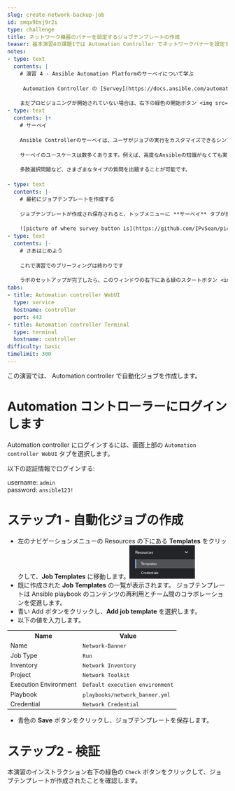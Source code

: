 ```yaml
---
slug: create-network-backup-job
id: smqx9bsj9r2i
type: challenge
title: ネットワーク機器のバナーを設定するジョブテンプレートの作成
teaser: 基本演習4の課題1では Automation Controller でネットワークバナーを設定するジョブテンプレートの作成方法を学びます
notes:
- type: text
  contents: |
    # 演習 4 - Ansible Automation Platformのサーベイについて学ぶ

     Automation Controller の [Survey](https://docs.ansible.com/automation-controller/latest/html/userguide/job_templates.html#surveys) 機能の使い方を確認します。サーベイでは、'var_prompt' と同様に、プレイブックに追加の変数を設定しますが、ユーザーフレンドリーな質問と回答の方法で設定します。サーベイは、ユーザー入力の検証を可能にします。

    まだプロビジョニングが開始されていない場合は、右下の緑色の開始ボタン <img src="https://github.com/IPvSean/pictures_for_github/blob/master/start_button.png?raw=true" width="100px" align="left"> をクリックしてください。
- type: text
  contents: |+
    # サーベイ

    Ansible Controllerのサーベイは、ユーザがジョブの実行をカスタマイズできるシンプルな質問と回答のフォームです。Controllerのロールベースのアクセスコントロールと組み合わせることで、シンプルで簡単なセルフサービスを構築できます。

    サーベイのユースケースは数多くあります。例えば、高度なAnsibleの知識がなくても実行できる「プッシュ・トゥ・ステージ」ボタンを開発者に提供したい場合です。このタスクを起動すると、"どのタグをリリースすべきか？"といった質問への回答を求めることができます。

    多肢選択問題など、さまざまなタイプの質問を出題することが可能です。

- type: text
  contents: |-
    # 最初にジョブテンプレートを作成する

    ジョブテンプレートが作成され保存されると、トップメニューに **サーベイ** タブが表示されます。

    ![picture of where survey button is](https://github.com/IPvSean/pictures_for_github/blob/master/survey.png?raw=true)
- type: text
  contents: |-
    # さあはじめよう

    これで演習でのブリーフィングは終わりです

    ラボのセットアップが完了したら、このウィンドウの右下にある緑のスタートボタン <img src="https://github.com/IPvSean/pictures_for_github/blob/master/start_button.png?raw=true" width="100px" align="left"> をクリックします。
tabs:
- title: Automation controller WebUI
  type: service
  hostname: controller
  port: 443
- title: Automation controller Terminal
  type: terminal
  hostname: controller
difficulty: basic
timelimit: 300
---
```

この演習では、 Automation controller で自動化ジョブを作成します。

Automation コントローラーにログインします
===
Automation controller にログインするには、画面上部の `Automation controller WebUI` タブを選択します。

以下の認証情報でログインする:

username: `admin`<br>
password: `ansible123!`

ステップ1 - 自動化ジョブの作成
===

- 左のナビゲーションメニューの Resources の下にある **Templates** をクリックして、**Job Templates** に移動します。<img src="https://github.com/IPvSean/pictures_for_github/blob/master/job_templates.png?raw=true" width="150px">
- 既に作成された **Job Templates** の一覧が表示されます。 ジョブテンプレートは Ansible playbook のコンテンツの再利用とチーム間のコラボレーションを促進します。
- 青い Add ボタンをクリックし、**Add job template** を選択します。
- 以下の値を入力します。

<table>
  <tr>
    <th>Name</th>
    <th>Value</th>
  </tr>
  <tr>
    <td>Name</td>
    <td><code>Network-Banner</code></td>
  </tr>
  <tr>
    <td>Job Type</td>
    <td><code>Run</code></td>
  </tr>
  <tr>
    <td>Inventory</td>
    <td><code>Network Inventory</code></td>
  </tr>
  <tr>
    <td>Project</td>
    <td><code>Network Toolkit</code></td>
  </tr>
  <tr>
    <td>Execution Environment</td>
    <td><code>Default execution environment</code></td>
  </tr>
  <tr>
    <td>Playbook</td>
    <td><code>playbooks/network_banner.yml</code></td>
  </tr>
  <tr>
    <td>Credential<br></td>
    <td><code>Network Credential</code></td>
  </tr>
</table>

- 青色の **Save** ボタンをクリックし、ジョブテンプレートを保存します。

ステップ2 - 検証
===

本演習のインストラクション右下の緑色の `Check` ボタンをクリックして、ジョブテンプレートが作成されたことを確認します。

